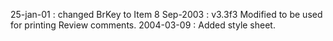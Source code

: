25-jan-01 : changed BrKey to Item 8Sep-2003 : v3.3f3 Modified to be used for printing Review comments.2004-03-09 : Added style sheet.